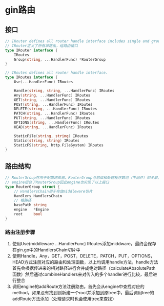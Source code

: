 # gin路由

## 接口

```go
// IRouter defines all router handle interface includes single and group router.
// IRouter定义了所有单路由，组路由接口
type IRouter interface {
	IRoutes
	Group(string, ...HandlerFunc) *RouterGroup
}

// IRoutes defines all router handle interface.
type IRoutes interface {
	Use(...HandlerFunc) IRoutes

	Handle(string, string, ...HandlerFunc) IRoutes
	Any(string, ...HandlerFunc) IRoutes
	GET(string, ...HandlerFunc) IRoutes
	POST(string, ...HandlerFunc) IRoutes
	DELETE(string, ...HandlerFunc) IRoutes
	PATCH(string, ...HandlerFunc) IRoutes
	PUT(string, ...HandlerFunc) IRoutes
	OPTIONS(string, ...HandlerFunc) IRoutes
	HEAD(string, ...HandlerFunc) IRoutes

	StaticFile(string, string) IRoutes
	Static(string, string) IRoutes
	StaticFS(string, http.FileSystem) IRoutes
}


```

## 路由结构

```go
// RouterGroup在用于配置路由器，RouterGroup与前缀和处理程序数组（中间件）相关联。
// engine组合了RouterGroup因此engine也实现了以上接口
type RouterGroup struct {
    // HandlersChain用于存放middleware切片
    Handlers HandlersChain
    // 根路径
    basePath string
	engine   *Engine
	root     bool
}
```

### 路由注册步骤

1. 使用Use(middleware ...HandlerFunc) IRoutes添加middware，最终会保存在gin.go中的HandlersChain切片中
2. 使用Handle，Any，GET，POST，DELETE，PATCH，PUT，OPTIONS，HEAD方式注册对应的路由和处理函数，以上均调用handle方法，handle方法首先会根据传进来的相对路径进行合并成绝对路径（calculateAbsolutePath函数）然后通过combineHandlers来对传入的多个handler进行比较，最后进行整合
3. 调用engine的addRoute方法注册路由，首先会从engine中查找对应的method，如果没有找到则新建一个root并添加到原tree中，最后调用tree的addRoute方法添加（处理请求时也会使用tree来查找）
